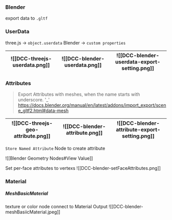 ### Blender

export data to `.gltf`

### UserData
three.js → `object.userdata`
Blender → `custom properties`

| ![[DCC-threejs-userdata.png]] | ![[DCC-blender-userdata.png]] | ![[DCC-blender-userdata-export-setting.png]] |
| ----------------------------- | ----------------------------- | -------------------------------------------- |

### Attributes

> Export Attributes with meshes, when the name starts with underscore. '_'
> https://docs.blender.org/manual/en/latest/addons/import_export/scene_gltf2.html#data-mesh

![[DCC-threejs-geo-attribute.png]]|![[DCC-blender-attribute.png]]|![[DCC-blender-attribute-export-setting.png]]
---|---|---

`Store Named Attribute` Node to create attribute

![[Blender Geometry Nodes#View Value]]

Set per-face attributes to vertexs
![[DCC-blender-setFaceAttributes.png]]
### Material
##### MeshBasicMaterial
texture or color node connect to Material Output
![[DCC-blender-meshBasiicMaterial.jpeg]]
